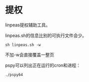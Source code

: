 # 提权

linpeas提权辅助工具。

linpeas.sh的信息比别的可执行文件会少。

```shell
sh linpeas.sh -w
```

不加-w会直接覆盖一整页





pspy可以列出正在运行的cron和进程：

```shell
./pspy64
```











